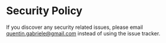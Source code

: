 # Security Policy

If you discover any security related issues, please email quentin.gabriele@gmail.com instead of using the issue tracker.

